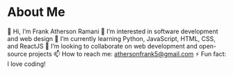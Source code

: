 # About Me #
👋 Hi, I’m Frank Atherson Ramani
👀 I’m interested in software development and web design
🌱 I’m currently learning Python, JavaScript, HTML, CSS, and ReactJS
💞️ I’m looking to collaborate on web development and open-source projects
📫 How to reach me: athersonfrank5@gmail.com
⚡ Fun fact: I love coding!
